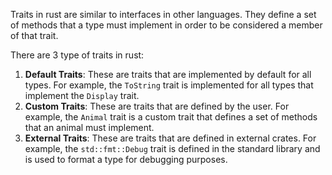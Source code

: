 Traits in rust are similar to interfaces in other languages. They define a set of methods that a type must implement in order to be considered a member of that trait.

There are 3 type of traits in rust:
1. **Default Traits**: These are traits that are implemented by default for all types. For example, the `ToString` trait is implemented for all types that implement the `Display` trait.
2. **Custom Traits**: These are traits that are defined by the user. For example, the `Animal` trait is a custom trait that defines a set of methods that an animal must implement.
3. **External Traits**: These are traits that are defined in external crates. For example, the `std::fmt::Debug` trait is defined in the standard library and is used to format a type for debugging purposes.
